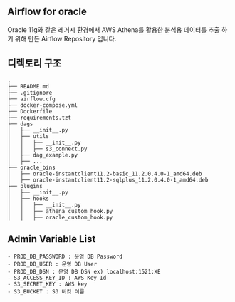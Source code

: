 ## Airflow for oracle
Oracle 11g와 같은 레거시 환경에서 AWS Athena를 활용한 분석용 데이터를  추출 하기 위해 만든 Airflow Repository 입니다.

## 디렉토리 구조
~~~
.
├── README.md
├── .gitignore
├── airflow.cfg
├── docker-compose.yml
├── Dockerfile
├── requirements.tzt
├── dags
│   ├── __init__.py
│   ├── utils
│   │   ├── __init__.py
│   │   ├── s3_connect.py
│   ├── dag_example.py
│   ├── ...
├── oracle_bins
│   ├── oracle-instantclient11.2-basic_11.2.0.4.0-1_amd64.deb
│   ├── oracle-instantclient11.2-sqlplus_11.2.0.4.0-1_amd64.deb
├── plugins
│   ├── __init__.py
│   ├── hooks
│   │   ├── __init__.py
│   │   ├── athena_custom_hook.py
│   │   ├── oracle_custom_hook.py
~~~

## Admin Variable List
~~~
- PROD_DB_PASSWORD : 운영 DB Password
- PROD_DB_USER : 운영 DB User
- PROD_DB_DSN : 운영 DB DSN ex) localhost:1521:XE
- S3_ACCESS_KEY_ID : AWS Key Id
- S3_SECRET_KEY : AWS key
- S3_BUCKET : S3 버킷 이름
~~~